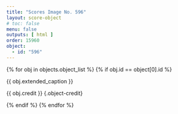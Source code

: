 ```yaml
---
title: "Scores Image No. 596"
layout: score-object
# toc: false
menu: false
outputs: [ html ]
order: 15960
object:
  - id: "596"
---
```


{% for obj in objects.object_list %}
{% if obj.id == object[0].id %}

{{ obj.extended_caption }}

{{ obj.credit }} {.object-credit}

{% endif %}
{% endfor %}
